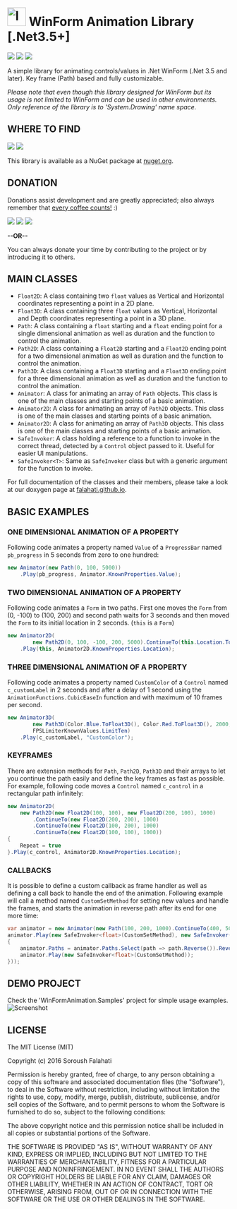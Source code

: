 # <img src="WinFormAnimation/Icon.png" width="42" alt="Icon"> WinForm Animation Library [.Net3.5+]
[![](https://img.shields.io/github/license/falahati/WinFormAnimation.svg?style=flat-square)](https://github.com/falahati/WinFormAnimation/blob/master/LICENSE)
[![](https://img.shields.io/github/commit-activity/y/falahati/WinFormAnimation.svg?style=flat-square)](https://github.com/falahati/WinFormAnimation/commits/master)
[![](https://img.shields.io/github/issues/falahati/WinFormAnimation.svg?style=flat-square)](https://github.com/falahati/WinFormAnimation/issues)

A simple library for animating controls/values in .Net WinForm (.Net 3.5 and later). Key frame (Path) based and fully customizable.

*Please note that even though this library designed for WinForm but its usage is not limited to WinForm and can be used in other environments. Only reference of the library is to 'System.Drawing' name space.*

## WHERE TO FIND
[![](https://img.shields.io/nuget/dt/WinFormAnimation.svg?style=flat-square)](https://www.nuget.org/packages/WinFormAnimation)
[![](https://img.shields.io/nuget/v/WinFormAnimation.svg?style=flat-square)](https://www.nuget.org/packages/WinFormAnimation)

This library is available as a NuGet package at [nuget.org](https://www.nuget.org/packages/WinFormAnimation/).

## DONATION
Donations assist development and are greatly appreciated; also always remember that [every coffee counts!](https://media.makeameme.org/created/one-simply-does-i9k8kx.jpg) :)

[![](https://img.shields.io/badge/fiat-PayPal-8a00a3.svg?style=flat-square)](https://www.paypal.com/cgi-bin/webscr?cmd=_donations&business=WR3KK2B6TYYQ4&item_name=Donation&currency_code=USD&source=url)
[![](https://img.shields.io/badge/crypto-CoinPayments-8a00a3.svg?style=flat-square)](https://www.coinpayments.net/index.php?cmd=_donate&reset=1&merchant=820707aded07845511b841f9c4c335cd&item_name=Donate&currency=USD&amountf=20.00000000&allow_amount=1&want_shipping=0&allow_extra=1)
[![](https://img.shields.io/badge/shetab-ZarinPal-8a00a3.svg?style=flat-square)](https://zarinp.al/@falahati)

**--OR--**

You can always donate your time by contributing to the project or by introducing it to others.

## MAIN CLASSES

* `Float2D`: A class containing two `float` values as Vertical and Horizontal coordinates representing a point in a 2D plane.
* `Float3D`: A class containing three `float` values as Vertical, Horizontal and Depth coordinates representing a point in a 3D plane.
* `Path`: A class containing a `float` starting and a `float` ending point for a single dimensional animation as well as duration and the function to control the animation.
* `Path2D`: A class containing a `Float2D` starting and a `Float2D` ending point for a two dimensional animation as well as duration and the function to control the animation.
* `Path3D`: A class containing a `Float3D` starting and a `Float3D` ending point for a three dimensional animation as well as duration and the function to control the animation.
* `Animator`: A class for animating an array of `Path` objects. This class is one of the main classes and starting points of a basic animation.
* `Animator2D`: A class for animating an array of `Path2D` objects. This class is one of the main classes and starting points of a basic animation.
* `Animator2D`: A class for animating an array of `Path3D` objects. This class is one of the main classes and starting points of a basic animation.
* `SafeInvoker`: A class holding a reference to a function to invoke in the correct thread, detected by a `Control` object passed to it. Useful for easier UI manipulations.
* `SafeInvoker<T>`: Same as `SafeInvoker` class but with a generic argument for the function to invoke.

For full documentation of the classes and their members, please take a look at our doxygen page at [falahati.github.io](https://falahati.github.io/WinFormAnimation/doxygen).

## BASIC EXAMPLES
### ONE DIMENSIONAL ANIMATION OF A PROPERTY
Following code animates a property named `Value` of a `ProgressBar` named `pb_progress` in 5 seconds from zero to one hundred:
```C#
new Animator(new Path(0, 100, 5000))
    .Play(pb_progress, Animator.KnownProperties.Value);
```

### TWO DIMENSIONAL ANIMATION OF A PROPERTY
Following code animates a `Form` in two paths. First one moves the `Form` from (0, -100) to (100, 200) and second path waits for 3 seconds and then moved the `Form` to its initial location in 2 seconds. (`this` is a `Form`)
```C#
new Animator2D(
        new Path2D(0, 100, -100, 200, 5000).ContinueTo(this.Location.ToFloat2D(), 2000, 3000))
    .Play(this, Animator2D.KnownProperties.Location);
```

### THREE DIMENSIONAL ANIMATION OF A PROPERTY
Following code animates a property named `CustomColor` of a `Control` named `c_customLabel` in 2 seconds and after a delay of 1 second using the `AnimationFunctions.CubicEaseIn` function and with maximum of 10 frames per second.
```C#
new Animator3D(
        new Path3D(Color.Blue.ToFloat3D(), Color.Red.ToFloat3D(), 2000, 1000, AnimationFunctions.CubicEaseIn), 
        FPSLimiterKnownValues.LimitTen)
    .Play(c_customLabel, "CustomColor");
```


### KEYFRAMES
There are extension methods for `Path`, `Path2D`, `Path3D` and their arrays to let you continue the path easily and define the key frames as fast as possible. For example, following code moves a `Control` named `c_control` in a rectangular path infinitely:
```C#
new Animator2D(
    new Path2D(new Float2D(100, 100), new Float2D(200, 100), 1000)
        .ContinueTo(new Float2D(200, 200), 1000)
        .ContinueTo(new Float2D(100, 200), 1000)
        .ContinueTo(new Float2D(100, 100), 1000))
{
    Repeat = true
}.Play(c_control, Animator2D.KnownProperties.Location);
```

### CALLBACKS
It is possible to define a custom callback as frame handler as well as defining a call back to handle the end of the animation. Following example will call a method named `CustomSetMethod` for setting new values and handle the frames, and starts the animation in reverse path after its end for one more time:

```C#
var animator = new Animator(new Path(100, 200, 1000).ContinueTo(400, 500));
animator.Play(new SafeInvoker<float>(CustomSetMethod), new SafeInvoker(() =>
{
    animator.Paths = animator.Paths.Select(path => path.Reverse()).Reverse().ToArray();
    animator.Play(new SafeInvoker<float>(CustomSetMethod));
}));
```

## DEMO PROJECT
Check the 'WinFormAnimation.Samples' project for simple usage examples.
![Screenshot](/screenshot.gif?raw=true "Screenshot")

## LICENSE
The MIT License (MIT)

Copyright (c) 2016 Soroush Falahati

Permission is hereby granted, free of charge, to any person obtaining a copy
of this software and associated documentation files (the "Software"), to deal
in the Software without restriction, including without limitation the rights
to use, copy, modify, merge, publish, distribute, sublicense, and/or sell
copies of the Software, and to permit persons to whom the Software is
furnished to do so, subject to the following conditions:

The above copyright notice and this permission notice shall be included in all
copies or substantial portions of the Software.

THE SOFTWARE IS PROVIDED "AS IS", WITHOUT WARRANTY OF ANY KIND, EXPRESS OR
IMPLIED, INCLUDING BUT NOT LIMITED TO THE WARRANTIES OF MERCHANTABILITY,
FITNESS FOR A PARTICULAR PURPOSE AND NONINFRINGEMENT. IN NO EVENT SHALL THE
AUTHORS OR COPYRIGHT HOLDERS BE LIABLE FOR ANY CLAIM, DAMAGES OR OTHER
LIABILITY, WHETHER IN AN ACTION OF CONTRACT, TORT OR OTHERWISE, ARISING FROM,
OUT OF OR IN CONNECTION WITH THE SOFTWARE OR THE USE OR OTHER DEALINGS IN THE
SOFTWARE.
